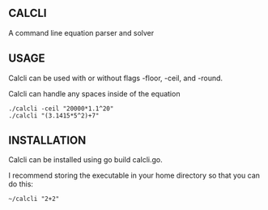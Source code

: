 ## CALCLI

A command line equation parser and solver

## USAGE

Calcli can be used with or without flags -floor, -ceil, and -round.

Calcli can handle any spaces inside of the equation

```
./calcli -ceil "20000*1.1^20"
./calcli "(3.1415*5^2)+7"
```

## INSTALLATION

Calcli can be installed using go build calcli.go.

I recommend storing the executable in your home directory so that you can do this:

```
~/calcli "2+2"
```


